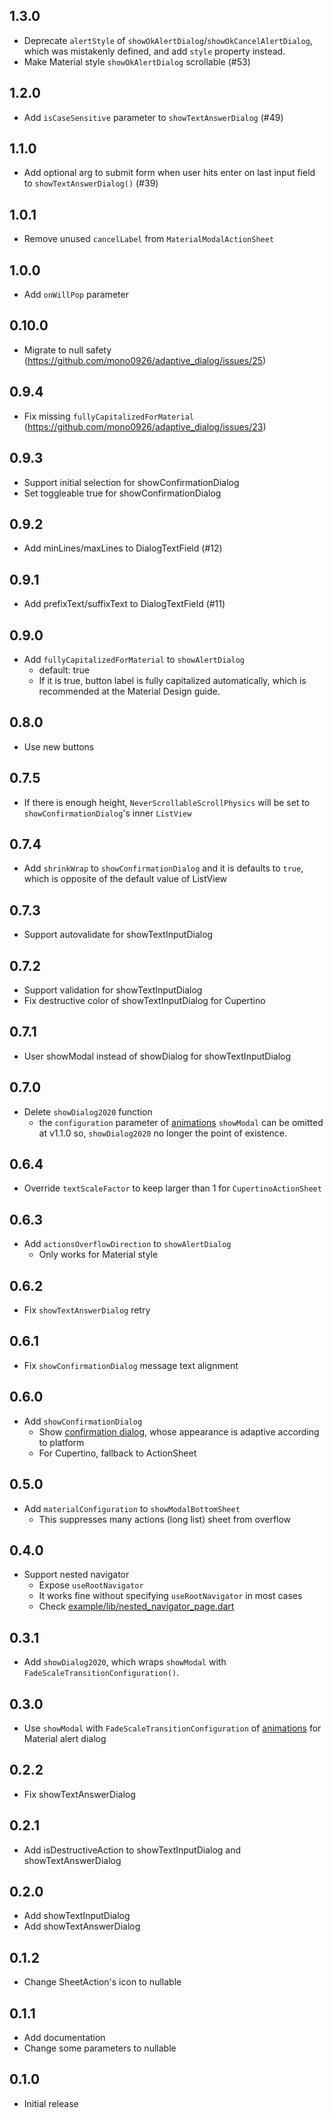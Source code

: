 ## 1.3.0

- Deprecate `alertStyle` of `showOkAlertDialog`/`showOkCancelAlertDialog`, which was mistakenly defined, and add `style` property instead.
- Make Material style `showOkAlertDialog` scrollable (#53)

## 1.2.0

- Add `isCaseSensitive` parameter to `showTextAnswerDialog` (#49)

## 1.1.0

- Add optional arg to submit form when user hits enter on last input field to `showTextAnswerDialog()` (#39)

## 1.0.1

- Remove unused `cancelLabel` from `MaterialModalActionSheet`

## 1.0.0

- Add `onWillPop` parameter

## 0.10.0

- Migrate to null safety (https://github.com/mono0926/adaptive_dialog/issues/25)

## 0.9.4

- Fix missing `fullyCapitalizedForMaterial` (https://github.com/mono0926/adaptive_dialog/issues/23)

## 0.9.3

- Support initial selection for showConfirmationDialog
- Set toggleable true for showConfirmationDialog

## 0.9.2

- Add minLines/maxLines to DialogTextField (#12)

## 0.9.1

- Add prefixText/suffixText to DialogTextField (#11)

## 0.9.0

- Add `fullyCapitalizedForMaterial` to `showAlertDialog`
  - default: true
  - If it is true, button label is fully capitalized automatically, which is recommended at the Material Design guide.

## 0.8.0

- Use new buttons

## 0.7.5

- If there is enough height, `NeverScrollableScrollPhysics` will be set to `showConfirmationDialog`'s inner `ListView`

## 0.7.4

- Add `shrinkWrap` to `showConfirmationDialog` and it is defaults to `true`, which is opposite of the default value of ListView

## 0.7.3

- Support autovalidate for showTextInputDialog

## 0.7.2

- Support validation for showTextInputDialog
- Fix destructive color of showTextInputDialog for Cupertino 

## 0.7.1

- User showModal instead of showDialog for showTextInputDialog

## 0.7.0

- Delete `showDialog2020` function
  - the `configuration` parameter of [animations](https://pub.dev/packages/animations) `showModal` can be omitted at v1.1.0 so, `showDialog2020` no longer the point of existence.

## 0.6.4

- Override `textScaleFactor` to keep larger than 1 for `CupertinoActionSheet`

## 0.6.3

- Add `actionsOverflowDirection` to `showAlertDialog`
  - Only works for Material style

## 0.6.2

- Fix `showTextAnswerDialog` retry

## 0.6.1

- Fix `showConfirmationDialog` message text alignment

## 0.6.0

- Add `showConfirmationDialog`
  - Show [confirmation dialog](https://material.io/components/dialogs#confirmation-dialog), whose appearance is adaptive according to platform
  - For Cupertino, fallback to ActionSheet

## 0.5.0

- Add `materialConfiguration` to `showModalBottomSheet`
  - This suppresses many actions (long list) sheet from overflow

## 0.4.0

- Support nested navigator
  - Expose `useRootNavigator`
  - It works fine without specifying `useRootNavigator` in most cases
  - Check [example/lib/nested_navigator_page.dart](https://github.com/mono0926/adaptive_dialog/blob/master/example/lib/pages/nested_navigator_page.dart)

## 0.3.1

- Add `showDialog2020`, which wraps `showModal` with `FadeScaleTransitionConfiguration()`.

## 0.3.0

- Use `showModal` with `FadeScaleTransitionConfiguration` of [animations](https://pub.dev/packages/animations) for Material alert dialog

## 0.2.2

- Fix showTextAnswerDialog

## 0.2.1

- Add isDestructiveAction to showTextInputDialog and showTextAnswerDialog

## 0.2.0

- Add showTextInputDialog
- Add showTextAnswerDialog

## 0.1.2

- Change SheetAction's icon to nullable

## 0.1.1

- Add documentation
- Change some parameters to nullable

## 0.1.0

- Initial release